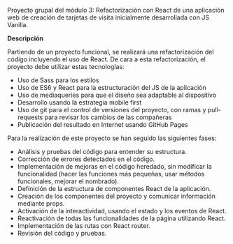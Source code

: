 Proyecto grupal del módulo 3: Refactorización con React de una aplicación web de creación de tarjetas de visita inicialmente desarrollada con JS Vanilla.

**Descripción**

Partiendo de un proyecto funcional, se realizará una refactorización del código incluyendo el uso de React. De cara a esta refactorización, el proyecto debe utilizar estas tecnologías:

- Uso de Sass para los estilos
- Uso de ES6 y React para la estructuración del JS de la aplicación
- Uso de mediaqueries para que el diseño sea adaptable al dispositivo
- Desarrollo usando la estrategia mobile first
- Uso de git para el control de versiones del proyecto, con ramas y pull-requests para revisar los cambios de las compañeras
- Publicación del resultado en Internet usando GitHub Pages

Para la realización de este proyecto se han seguido las siguientes fases:

- Análisis y pruebas del código para entender su estructura.
- Corrección de errores detectados en el código.
- Implementación de mejoras en el código heredado, sin modificar la funcionalidad (hacer las funciones más pequeñas, usar métodos funcionales, mejorar el nombrado).
- Definición de la estructura de componentes React de la aplicación.
- Creación de los componentes del proyecto y comunicar información mediante props.
- Activación de la interactividad, usando el estado y los eventos de React.
- Reactivación de todas las funcionalidades de la página utilizando React.
- Implementación de las rutas con React router.
- Revisión del código y pruebas.
